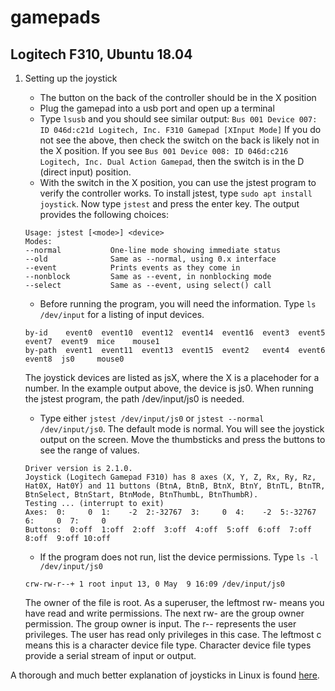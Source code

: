 # gamepads
## Logitech F310, Ubuntu 18.04
1. Setting up the joystick
   -   The button on the back of the controller should be in the X position
   -   Plug the gamepad into a usb port and open up a terminal
   -   Type `lsusb` and you should see similar output: `Bus 001 Device 007: ID 046d:c21d Logitech, Inc. F310 Gamepad [XInput Mode]`
   If you do not see the above, then check the switch on the back is likely not in the X position. If you see `Bus 001 Device 008: ID 046d:c216 Logitech, Inc. Dual Action Gamepad`, then the switch is in the D (direct input) position.
   -   With the switch in the X position, you can use the jstest program to verify the controller works. To install jstest, type `sudo apt install joystick`. Now type `jstest` and press the enter key. The output provides the following choices:
      ```
      Usage: jstest [<mode>] <device>
      Modes:
      --normal           One-line mode showing immediate status
      --old              Same as --normal, using 0.x interface
      --event            Prints events as they come in
      --nonblock         Same as --event, in nonblocking mode
      --select           Same as --event, using select() call
      ```

   -   Before running the program, you will need the <device> information. Type `ls /dev/input` for a listing of input devices.
   
   
      ```
      by-id    event0  event10  event12  event14  event16  event3  event5  event7  event9  mice    mouse1
      by-path  event1  event11  event13  event15  event2   event4  event6  event8  js0     mouse0
      ```
      The joystick devices are listed as jsX, where the X is a placehoder for a number. In the example output above, the device is js0. When running the jstest program, the path /dev/input/js0 is needed.
   -   Type either `jstest /dev/input/js0` or `jstest --normal /dev/input/js0`. The default mode is normal. You will see the joystick output on the screen. Move the thumbsticks and press the buttons to see the range of values.
      ```
      Driver version is 2.1.0.
      Joystick (Logitech Gamepad F310) has 8 axes (X, Y, Z, Rx, Ry, Rz, Hat0X, Hat0Y) and 11 buttons (BtnA, BtnB, BtnX, BtnY, BtnTL, BtnTR, BtnSelect, BtnStart, BtnMode, BtnThumbL, BtnThumbR).
      Testing ... (interrupt to exit)
      Axes:  0:     0  1:    -2  2:-32767  3:     0  4:    -2  5:-32767  6:     0  7:     0 
      Buttons:  0:off  1:off  2:off  3:off  4:off  5:off  6:off  7:off  8:off  9:off 10:off 
      ```

   -   If the program does not run, list the device permissions. Type `ls -l /dev/input/js0` 
   ```
   crw-rw-r--+ 1 root input 13, 0 May  9 16:09 /dev/input/js0
   ```
   The owner of the file is root. As a superuser, the leftmost rw- means you have read and write permissions. The next rw-
   are the group owner permission. The group owner is input. The r-- represents the user privileges. The user has read only privileges in this case. The leftmost c means this is a character device file type. Character device file types provide a serial stream of input or output.
 
 
 A thorough and much better explanation of joysticks in Linux is found [here](https://wiki.archlinux.org/index.php/Gamepad).
